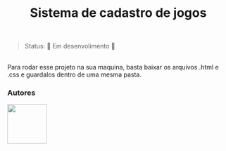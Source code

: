 <h1 align="center">Sistema de cadastro de jogos</h1><br>

> Status: :construction: Em desenvolimento :construction:<br>

<br>Para rodar esse projeto na sua maquina, basta baixar os arquivos .html e .css e guardalos dentro de uma mesma pasta.


<h3>Autores</h3>

<img src="https://user-images.githubusercontent.com/97991988/194773276-9cb37f1a-d4a9-475f-ad52-bba6179952ef.jpg" height="90" width="90"/>
